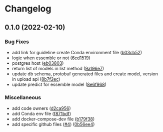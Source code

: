 # Changelog

## 0.1.0 (2022-02-10)


### Bug Fixes

* add link for guideline create Conda environment file ([b03cb52](https://www.github.com/instill-ai/model-backend/commit/b03cb52f42013a4cbf33f1386823def1ee480b2e))
* logic when essemble or not ([6cd1519](https://www.github.com/instill-ai/model-backend/commit/6cd15194248386e97e93c6a807b9443a92c8c00f))
* postgres host ([eb03803](https://www.github.com/instill-ai/model-backend/commit/eb03803abb334df8f273da3c6f49a3b6ed84db04))
* return list of models in list method ([9a196e7](https://www.github.com/instill-ai/model-backend/commit/9a196e733b6782a6129dc852927980c9b0c33182))
* update db schema, protobuf generated files and create model, version in upload api ([8b7f2ec](https://www.github.com/instill-ai/model-backend/commit/8b7f2ecec9cdf1edf875a090ea89bfc284cfee94))
* update predict for essemble model ([8e6f968](https://www.github.com/instill-ai/model-backend/commit/8e6f96896c51d519226e65567c8b02aaf27d230d))


### Miscellaneous

* add code owners ([d2ca956](https://www.github.com/instill-ai/model-backend/commit/d2ca956294d9017fea71b74fa3282f9516f4f1a3))
* add Conda env file ([f871bdf](https://www.github.com/instill-ai/model-backend/commit/f871bdfb8f5e911c81613767edf1bf5b0a7cb27e))
* add docker-compose-dev file ([b179f38](https://www.github.com/instill-ai/model-backend/commit/b179f38d00de0e52ba3a0d8c3c23dcb9d4f5e04a))
* add specific github files ([#4](https://www.github.com/instill-ai/model-backend/issues/4)) ([0b56ee4](https://www.github.com/instill-ai/model-backend/commit/0b56ee4e762992d5c952aed6f5afcbf03ac4f501))

